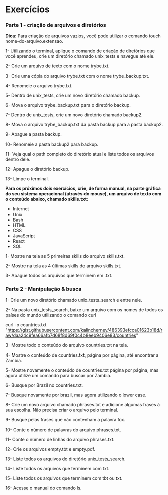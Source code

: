 # **Exercícios**

### **Parte 1 - criação de arquivos e diretórios**

**Dica:** Para criação de arquivos vazios, você pode utilizar o comando touch nome-do-arquivo.extensao.

1- Utilizando o terminal, aplique o comando de criação de diretórios que você aprendeu, crie um diretório chamado unix_tests e navegue até ele.

2- Crie um arquivo de texto com o nome trybe.txt.

3- Crie uma cópia do arquivo trybe.txt com o nome trybe_backup.txt.

4- Renomeie o arquivo trybe.txt.

5- Dentro de unix_tests, crie um novo diretório chamado backup.

6- Mova o arquivo trybe_backup.txt para o diretório backup.

7- Dentro de unix_tests, crie um novo diretório chamado backup2.

8- Mova o arquivo trybe_backup.txt da pasta backup para a pasta backup2.

9- Apague a pasta backup.

10- Renomeie a pasta backup2 para backup.

11- Veja qual o path completo do diretório atual e liste todos os arquivos dentro dele.

12- Apague o diretório backup.

13- Limpe o terminal.



**Para os próximos dois exercícios, crie, de forma manual, na parte gráfica do seu sistema operacional (através do mouse), um arquivo de texto com o conteúdo abaixo, chamado skills.txt:**

- Internet
- Unix
- Bash
- HTML
- CSS
- JavaScript
- React
- SQL


1- Mostre na tela as 5 primeiras skills do arquivo skills.txt.

2- Mostre na tela as 4 últimas skills do arquivo skills.txt.

3- Apague todos os arquivos que terminem em .txt.



### **Parte 2 - Manipulação & busca**

1- Crie um novo diretório chamado unix_tests_search e entre nele. 

2- Na pasta unix_tests_search, baixe um arquivo com os nomes de todos os países do mundo utilizando o comando curl

curl -o countries.txt "https://gist.githubusercontent.com/kalinchernev/486393efcca01623b18d/raw/daa24c9fea66afb7d68f8d69f0c4b8eeb9406e83/countries"

3- Mostre todo o conteúdo do arquivo countries.txt na tela.

4- Mostre o conteúdo de countries.txt, página por página, até encontrar a Zambia.

5- Mostre novamente o conteúdo de countries.txt página por página, mas agora utilize um comando para buscar por Zambia.

6- Busque por Brazil no countries.txt.

7- Busque novamente por brazil, mas agora utilizando o lower case.

8- Crie um novo arquivo chamado phrases.txt e adicione algumas frases à sua escolha. Não precisa criar o arquivo pelo terminal.

9- Busque pelas frases que não contenham a palavra fox.

10- Conte o número de palavras do arquivo phrases.txt.

11- Conte o número de linhas do arquivo phrases.txt.

12- Crie os arquivos empty.tbt e empty.pdf.

13- Liste todos os arquivos do diretório unix_tests_search.

14- Liste todos os arquivos que terminem com txt.

15- Liste todos os arquivos que terminem com tbt ou txt.

16- Acesse o manual do comando ls.
